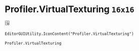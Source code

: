 # Profiler.VirtualTexturing `16x16`
<img src="/img/Profiler.VirtualTexturing.png" width=16 height=16>

``` CSharp
EditorGUIUtility.IconContent("Profiler.VirtualTexturing")
```
```
Profiler.VirtualTexturing
```
